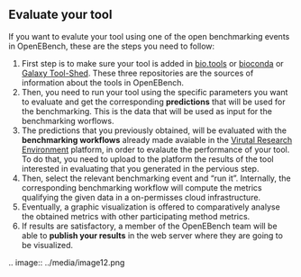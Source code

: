 Evaluate your tool
------------------
If you want to evalute your tool using one of the open benchmarking events in OpenEBench, these are the steps you need to follow:

1.	First step is to make sure your tool is added in [bio.tools](https://bio.tools/) or [bioconda](https://anaconda.org/bioconda) or [Galaxy Tool-Shed](https://toolshed.g2.bx.psu.edu/). These three repositories are the sources of information about the tools in OpenEBench.
2.	Then, you need to run your tool using the specific parameters you want to evaluate and get the corresponding **predictions** that will be used for the benchmarking. This is the data that will be used as input for the benchmarking worflows.
3.	The predictions that you previously obtained, will be evaluated with the **benchmarking workflows** already made avaiable in the [Virutal Research Environment](https://openebench.bsc.es/vre//workspace/) platform, in order to evalaute the performance of your tool. To do that, you need to upload to the platform the results of the tool interested in evaluating that you generated in the pervious step.
4.	Then, select the relevant benchmarking event and “run it”. Internally, the corresponding benchmarking workflow will compute the metrics qualifying the given data in a on-permisses cloud infrastructure.
5.	Eventually, a graphic visualization is offered to comparatively analyse the obtained metrics with other participating method metrics.
6.	If results are satisfactory, a member of the OpenEBench team will be able to **publish your results** in the web server where they are going to be visualized.

.. image:: ../media/image12.png
